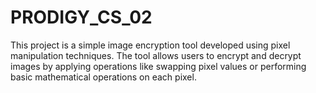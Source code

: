 # PRODIGY_CS_02
This project is a simple image encryption tool developed using pixel manipulation techniques. The tool allows users to encrypt and decrypt images by applying operations like swapping pixel values or performing basic mathematical operations on each pixel.
